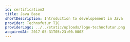 ```yaml
---
id: certification2
title: Java Base
shortDescription: Introduction to developement in Java
provider: Technofutur TIC
providerLogo: ../../static/uploads/logo-technofutur.png
acquiredAt: 2017-05-31T05:23:00.000Z
---
```

